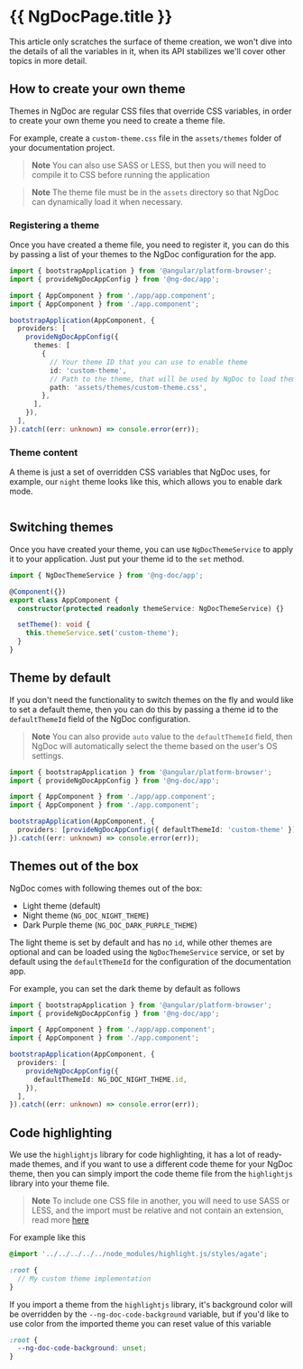 # {{ NgDocPage.title }}

This article only scratches the surface of theme creation, we won't dive into the details of all the
variables in it, when its API stabilizes we'll cover other topics in more detail.

## How to create your own theme

Themes in NgDoc are regular CSS files that override CSS variables, in order to create your own theme
you need to create a theme file.

For example, create a `custom-theme.css` file in the `assets/themes` folder of your documentation
project.

> **Note**
> You can also use SASS or LESS, but then you will need to compile it to CSS before running the
> application

> **Note**
> The theme file must be in the `assets` directory so that NgDoc can dynamically load it when
> necessary.

### Registering a theme

Once you have created a theme file, you need to register it, you can do this by passing a list of
your themes to the NgDoc configuration for the app.

```typescript name="main.ts"
import { bootstrapApplication } from '@angular/platform-browser';
import { provideNgDocAppConfig } from '@ng-doc/app';

import { AppComponent } from './app/app.component';
import { AppComponent } from './app.component';

bootstrapApplication(AppComponent, {
  providers: [
    provideNgDocAppConfig({
      themes: [
        {
          // Your theme ID that you can use to enable theme
          id: 'custom-theme',
          // Path to the theme, that will be used by NgDoc to load theme
          path: 'assets/themes/custom-theme.css',
        },
      ],
    }),
  ],
}).catch((err: unknown) => console.error(err));
```

### Theme content

A theme is just a set of overridden CSS variables that NgDoc uses, for example, our `night` theme
looks like this, which allows you to enable dark mode.

```scss file="../../../../../libs/app/styles/themes/ng-doc-night.scss" name="ng-doc-night.scss"

```

## Switching themes

Once you have created your theme, you can use `NgDocThemeService` to apply it to your application.
Just put your theme id to the `set` method.

```typescript name="app.component.ts" {8}
import { NgDocThemeService } from '@ng-doc/app';

@Component({})
export class AppComponent {
  constructor(protected readonly themeService: NgDocThemeService) {}

  setTheme(): void {
    this.themeService.set('custom-theme');
  }
}
```

## Theme by default

If you don't need the functionality to switch themes on the fly and would like to set a default
theme, then you can do this by passing a theme id to the `defaultThemeId` field of the NgDoc
configuration.

> **Note**
> You can also provide `auto` value to the `defaultThemeId` field, then NgDoc will automatically
> select the theme based on the user's OS settings.

```typescript name="main.ts" {8}
import { bootstrapApplication } from '@angular/platform-browser';
import { provideNgDocAppConfig } from '@ng-doc/app';

import { AppComponent } from './app/app.component';
import { AppComponent } from './app.component';

bootstrapApplication(AppComponent, {
  providers: [provideNgDocAppConfig({ defaultThemeId: 'custom-theme' })],
}).catch((err: unknown) => console.error(err));
```

## Themes out of the box

NgDoc comes with following themes out of the box:

- Light theme (default)
- Night theme (`NG_DOC_NIGHT_THEME`)
- Dark Purple theme (`NG_DOC_DARK_PURPLE_THEME`)

The light theme is set by default and has no `id`, while other themes are optional and can be
loaded using the `NgDocThemeService` service, or set by default using the `defaultThemeId` for
the configuration of the documentation app.

For example, you can set the dark theme by default as follows

```typescript name="main.ts" {7}
import { bootstrapApplication } from '@angular/platform-browser';
import { provideNgDocAppConfig } from '@ng-doc/app';

import { AppComponent } from './app/app.component';
import { AppComponent } from './app.component';

bootstrapApplication(AppComponent, {
  providers: [
    provideNgDocAppConfig({
      defaultThemeId: NG_DOC_NIGHT_THEME.id,
    }),
  ],
}).catch((err: unknown) => console.error(err));
```

## Code highlighting

We use the `highlightjs` library for code highlighting, it has a lot of ready-made themes, and if
you want to use a different code theme for your NgDoc theme, then you can simply import the code
theme file
from the `highlightjs` library into your theme file.

> **Note**
> To include one CSS file in another, you will need to use SASS or LESS, and the import must be
> relative and not contain an extension, read
> more [here](https://sass-lang.com/blog/feature-watchcss-imports-and-css-compatibility)

For example like this

```scss name="custom-theme.scss"
@import '../../../../../node_modules/highlight.js/styles/agate';

:root {
  // My custom theme implementation
}
```

If you import a theme from the `highlightjs` library, it's background color will be overridden by
the `--ng-doc-code-background` variable, but if you'd like to use color from the imported theme
you can reset value of this variable

```scss name="styles.scss"
:root {
  --ng-doc-code-background: unset;
}
```
